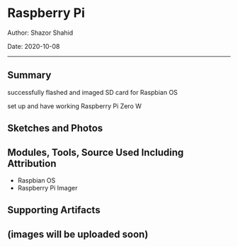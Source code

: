 # Raspberry Pi

Author: Shazor Shahid

Date: 2020-10-08

-----

## Summary

successfully flashed and imaged SD card for Raspbian OS

set up and have working Raspberry Pi Zero W

## Sketches and Photos

## Modules, Tools, Source Used Including Attribution

- Raspbian OS
- Raspberry Pi Imager

## Supporting Artifacts

(images will be uploaded soon)
-----
